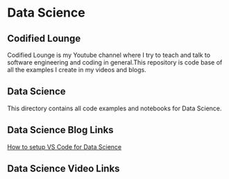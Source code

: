 # Data Science

## Codified Lounge
Codified Lounge is my Youtube channel where I try to teach and talk to software engineering and coding in general.This repository is code base of all the examples I create in my videos and blogs.

## Data Science
This directory contains all code examples and notebooks for Data Science. 


## Data Science Blog Links

[How to setup VS Code for Data Science](https://blogs.codifiedlounge.dev/how-to-setup-vs-code-for-data-science)


## Data Science Video Links
